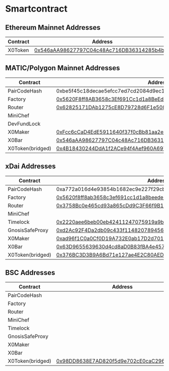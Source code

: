 # Smartcontract

## Ethereum Mainnet Addresses

| Contract | Address |
| ------ | ------ |
| X0Token | [0x546aAA98627797C04c48Ac716DB36314285b4b5a][x0Token-mainnet] |

## MATIC/Polygon Mainnet Addresses

| Contract | Address |
| ------ | ------ |
| PairCodeHash | 0xbe5f45c18decae5efcc7ed7cd2084d9ec19d11a86d2566a8ee202504b65b9a64 |
| Factory | [0x5620F8ff8AB3658c3Ef691Cc1d1a8BeEdE31F01c][factory-matic] |
| Router | [0x62825171DAb1275cE8D79728d6F1e508d12185DC][router-matic] |
| MiniChef |
| DevFundLock |
| X0Maker | [0xFcc6cCaD4EdE5911640f37f0cBb81aa2e906f3dB][x0maker-matic] |
| X0Bar | [0x546aAA98627797C04c48Ac716DB36314285b4b5a][x0bar-matic] |
| X0Token(bridged) | [0x4B18430244DdA1f2ACe94f4Aef960A6975ca9e35][x0Token-matic] |

## xDai Addresses

| Contract | Address |
| ------ | ------ |
| PairCodeHash | 0xa772a016d4e93854b1682ec9e227f29cb17ebf5c014ebfc2c7326b338d8ddbf0 |
| Factory | [0x5620f8ff8ab3658c3ef691cc1d1a8beede31f01c][factory-xdai] |
| Router | [0x3758Bc0e465cd93a865cDd9C3F66f9B1847C5D3f][router-xdai] |
| MiniChef |
| Timelock | [0x2220aee6beb00eb42411247075919a9b00286b9b][timelock-xdai] |
| GnosisSafeProxy | [0xd2Ac92F4Da2db09c433f114820789456CbB2B185][gnosis-xdai] |
| X0Maker | [0xad96f1C0a0Cf0D19A732E0ab17D2d7010f6ddA81][x0maker-xdai] |
| X0Bar | [0x63D9655639630d4cd8aD0B83fBA4e4577170B8a7][x0bar-xdai] |
| X0Token(bridged) | [0x376BC3D3B9A6Bd71e127ae4E2C80AED5dDe6CF19][x0Token-xdai] |

## BSC Addresses

| Contract | Address |
| ------ | ------ |
| PairCodeHash |
| Factory |
| Router |
| MiniChef |
| Timelock |
| GnosisSafeProxy |
| X0Maker |
| X0Bar |
| X0Token(bridged) | [0x98DD8638E7AD820f5d9e702cE0caC2961eEa96fb][x0Token-bsc] |


   [x0Token-mainnet]: <https://etherscan.io/address/0x546aAA98627797C04c48Ac716DB36314285b4b5a>

   [factory-matic]: <https://polygonscan.com/address/0x5620F8ff8AB3658c3Ef691Cc1d1a8BeEdE31F01c>
   [router-matic]: <https://polygonscan.com/address/0x62825171DAb1275cE8D79728d6F1e508d12185DC>
   [x0bar-matic]: <https://polygonscan.com/address/0x546aAA98627797C04c48Ac716DB36314285b4b5a>
   [x0maker-matic]: <https://polygonscan.com/address/0xFcc6cCaD4EdE5911640f37f0cBb81aa2e906f3dB>
   [x0Token-matic]: <https://polygonscan.com/address/0x4B18430244DdA1f2ACe94f4Aef960A6975ca9e35>
   
   [factory-xdai]: <https://blockscout.com/xdai/mainnet/address/0x5620f8ff8ab3658c3ef691cc1d1a8beede31f01c>
   [router-xdai]: <https://blockscout.com/xdai/mainnet/address/0x3758Bc0e465cd93a865cDd9C3F66f9B1847C5D3f>
   [timelock-xdai]: <https://blockscout.com/xdai/mainnet/address/0x2220aee6beb00eb42411247075919a9b00286b9b>
   [gnosis-xdai]: <https://blockscout.com/xdai/mainnet/address/0xd2Ac92F4Da2db09c433f114820789456CbB2B185>
   [x0bar-xdai]: <https://blockscout.com/xdai/mainnet/address/0x63D9655639630d4cd8aD0B83fBA4e4577170B8a7>
   [x0maker-xdai]: <https://blockscout.com/xdai/mainnet/address/0xad96f1C0a0Cf0D19A732E0ab17D2d7010f6ddA81>
   [x0Token-xdai]: <https://blockscout.com/xdai/mainnet/address/0x376BC3D3B9A6Bd71e127ae4E2C80AED5dDe6CF19>
   
   [x0Token-bsc]: <https://bscscan.com/address/0x98DD8638E7AD820f5d9e702cE0caC2961eEa96fb>
